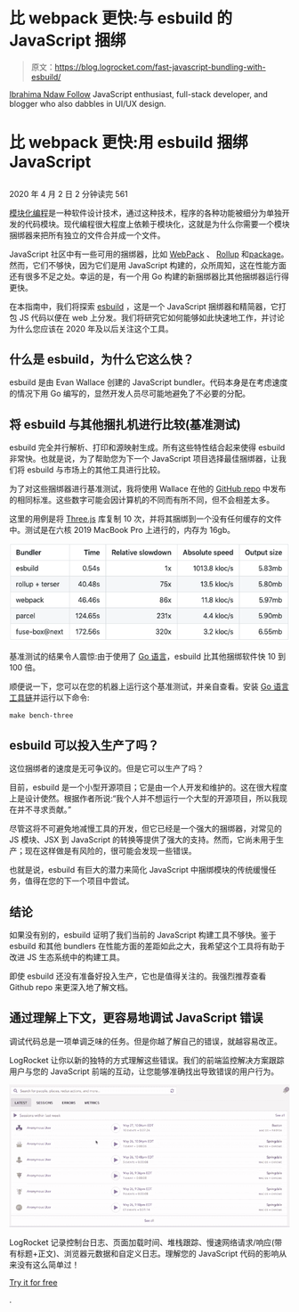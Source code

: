 # 比 webpack 更快:与 esbuild 的 JavaScript 捆绑

> 原文：<https://blog.logrocket.com/fast-javascript-bundling-with-esbuild/>

[Ibrahima Ndaw Follow](https://blog.logrocket.com/author/ibrahimandaw/) JavaScript enthusiast, full-stack developer, and blogger who also dabbles in UI/UX design.

# 比 webpack 更快:用 esbuild 捆绑 JavaScript

## 

2020 年 4 月 2 日 2 分钟读完 561

[模块化编程](https://www.cs.cornell.edu/courses/cs3110/2019sp/textbook/modules/modular_programming.html)是一种软件设计技术，通过这种技术，程序的各种功能被细分为单独开发的代码模块。现代编程很大程度上依赖于模块化，这就是为什么你需要一个模块捆绑器来把所有独立的文件合并成一个文件。

JavaScript 社区中有一些可用的捆绑器，比如 [WebPack](https://webpack.js.org/) 、 [Rollup](https://rollupjs.org/guide/en/) 和[package](https://parceljs.org/)。然而，它们不够快，因为它们是用 JavaScript 构建的，众所周知，这在性能方面还有很多不足之处。幸运的是，有一个用 Go 构建的新捆绑器比其他捆绑器运行得更快。

在本指南中，我们将探索 [esbuild](https://github.com/evanw/esbuild) ，这是一个 JavaScript 捆绑器和精简器，它打包 JS 代码以便在 web 上分发。我们将研究它如何能够如此快速地工作，并讨论为什么您应该在 2020 年及以后关注这个工具。

## 什么是 esbuild，为什么它这么快？

esbuild 是由 Evan Wallace 创建的 JavaScript bundler。代码本身是在考虑速度的情况下用 Go 编写的，显然开发人员尽可能地避免了不必要的分配。

## 将 esbuild 与其他捆扎机进行比较(基准测试)

esbuild 完全并行解析、打印和源映射生成。所有这些特性结合起来使得 esbuild 非常快。也就是说，为了帮助您为下一个 JavaScript 项目选择最佳捆绑器，让我们将 esbuild 与市场上的其他工具进行比较。

为了对这些捆绑器进行基准测试，我将使用 Wallace 在他的 [GitHub repo](https://github.com/evanw/esbuild) 中发布的相同标准。这些数字可能会因计算机的不同而有所不同，但不会相差太多。

这里的用例是将 [Three.js](https://threejs.org/) 库复制 10 次，并将其捆绑到一个没有任何缓存的文件中。测试是在六核 2019 MacBook Pro 上进行的，内存为 16gb。

![Benchmark Comparison of JavaScript Bundlers](img/d8d7603c4824baaf2e7e6736eeb0c4d0.png)

基准测试的结果令人震惊:由于使用了 [Go 语言](https://blog.logrocket.com/functional-programming-in-go/)，esbuild 比其他捆绑软件快 10 到 100 倍。

顺便说一下，您可以在您的机器上运行这个基准测试，并亲自查看。安装 [Go 语言工具链](https://golang.org/doc/install)并运行以下命令:

```
make bench-three

```

## esbuild 可以投入生产了吗？

这位捆绑者的速度是无可争议的。但是它可以生产了吗？

目前，esbuild 是一个小型开源项目；它是由一个人开发和维护的。这在很大程度上是设计使然。根据作者所说:“我个人并不想运行一个大型的开源项目，所以我现在并不寻求贡献。”

尽管这将不可避免地减慢工具的开发，但它已经是一个强大的捆绑器，对常见的 JS 模块、JSX 到 JavaScript 的转换等提供了强大的支持。然而，它尚未用于生产；现在这样做是有风险的，很可能会发现一些错误。

也就是说，esbuild 有巨大的潜力来简化 JavaScript 中捆绑模块的传统缓慢任务，值得在您的下一个项目中尝试。

## 结论

如果没有别的，esbuild 证明了我们当前的 JavaScript 构建工具不够快。鉴于 esbuild 和其他 bundlers 在性能方面的差距如此之大，我希望这个工具将有助于改进 JS 生态系统中的构建工具。

即使 esbuild 还没有准备好投入生产，它也是值得关注的。我强烈推荐查看 Github repo 来更深入地了解文档。

## 通过理解上下文，更容易地调试 JavaScript 错误

调试代码总是一项单调乏味的任务。但是你越了解自己的错误，就越容易改正。

LogRocket 让你以新的独特的方式理解这些错误。我们的前端监控解决方案跟踪用户与您的 JavaScript 前端的互动，让您能够准确找出导致错误的用户行为。

[![LogRocket Dashboard Free Trial Banner](img/cbfed9be3defcb505e662574769a7636.png)](https://lp.logrocket.com/blg/javascript-signup)

LogRocket 记录控制台日志、页面加载时间、堆栈跟踪、慢速网络请求/响应(带有标题+正文)、浏览器元数据和自定义日志。理解您的 JavaScript 代码的影响从来没有这么简单过！

[Try it for free](https://lp.logrocket.com/blg/javascript-signup)

.